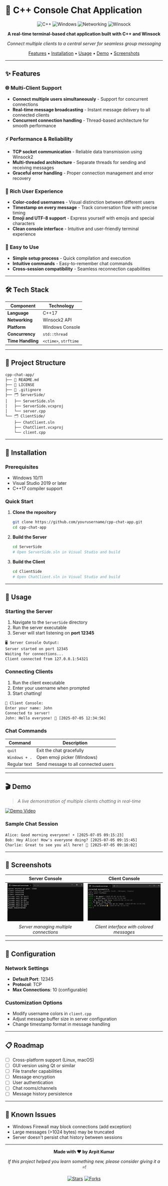 # 💬 C++ Console Chat Application

<div align="center">

![C++](https://img.shields.io/badge/C%2B%2B-00599C?style=for-the-badge&logo=c%2B%2B&logoColor=white)
![Windows](https://img.shields.io/badge/Windows-0078D6?style=for-the-badge&logo=windows&logoColor=white)
![Networking](https://img.shields.io/badge/Networking-TCP-blue?style=for-the-badge&logo=cloudflare&logoColor=white)
![Winsock](https://img.shields.io/badge/Winsock2-API-orange?style=for-the-badge)

**A real-time terminal-based chat application built with C++ and Winsock**

*Connect multiple clients to a central server for seamless group messaging*

[Features](#-features) • [Installation](#-installation) • [Usage](#-usage) • [Demo](#-demo) • [Screenshots](#-screenshots)

</div>

---

## ✨ Features

### 🌐 **Multi-Client Support**
- **Connect multiple users simultaneously** - Support for concurrent connections
- **Real-time message broadcasting** - Instant message delivery to all connected clients
- **Concurrent connection handling** - Thread-based architecture for smooth performance

### ⚡ **Performance & Reliability**
- **TCP socket communication** - Reliable data transmission using Winsock2
- **Multi-threaded architecture** - Separate threads for sending and receiving messages
- **Graceful error handling** - Proper connection management and error recovery

### 🎨 **Rich User Experience**
- **Color-coded usernames** - Visual distinction between different users
- **Timestamp on every message** - Track conversation flow with precise timing
- **Emoji and UTF-8 support** - Express yourself with emojis and special characters
- **Clean console interface** - Intuitive and user-friendly terminal experience

### 🔧 **Easy to Use**
- **Simple setup process** - Quick compilation and execution
- **Intuitive commands** - Easy-to-remember chat commands
- **Cross-session compatibility** - Seamless reconnection capabilities

---

## 🛠️ Tech Stack

| Component | Technology |
|-----------|------------|
| **Language** | C++17 |
| **Networking** | Winsock2 API |
| **Platform** | Windows Console |
| **Concurrency** | `std::thread` |
| **Time Handling** | `<ctime>`, `strftime` |

---

## 📁 Project Structure

```
cpp-chat-app/
├── 📄 README.md
├── 📄 LICENSE
├── 📄 .gitignore
├── 🗂️ ServerSide/
│   ├── ServerSide.sln
│   ├── ServerSide.vcxproj
│   └── server.cpp
└── 🗂️ ClientSide/
    ├── ChatClient.sln
    ├── ChatClient.vcxproj
    └── client.cpp
```

---

## 🚀 Installation

### Prerequisites
- Windows 10/11
- Visual Studio 2019 or later
- C++17 compiler support

### Quick Start

1. **Clone the repository**
   ```bash
   git clone https://github.com/yourusername/cpp-chat-app.git
   cd cpp-chat-app
   ```

2. **Build the Server**
   ```bash
   cd ServerSide
   # Open ServerSide.sln in Visual Studio and build
   ```

3. **Build the Client**
   ```bash
   cd ClientSide
   # Open ChatClient.sln in Visual Studio and build
   ```

---

## 🎯 Usage

### Starting the Server

1. Navigate to the `ServerSide` directory
2. Run the server executable
3. Server will start listening on **port 12345**

```
🖥️ Server Console Output:
Server started on port 12345
Waiting for connections...
Client connected from 127.0.0.1:54321
```

### Connecting Clients

1. Run the client executable
2. Enter your username when prompted
3. Start chatting!

```
💬 Client Console:
Enter your name: John
Connected to server!
John: Hello everyone! 👋 [2025-07-05 12:34:56]
```

### Chat Commands

| Command | Description |
|---------|-------------|
| `quit` | Exit the chat gracefully |
| `Windows + .` | Open emoji picker (Windows) |
| Regular text | Send message to all connected users |

---

## 🎬 Demo

> *A live demonstration of multiple clients chatting in real-time*

[![Demo Video](https://img.shields.io/badge/▶️-Watch%20Demo-red?style=for-the-badge&logo=youtube)](https://www.youtube.com/watch?v=your_video_id_here)

### Sample Chat Session
```
Alice: Good morning everyone! ☀️ [2025-07-05 09:15:23]
Bob: Hey Alice! How's everyone doing? [2025-07-05 09:15:45]
Charlie: Great to see you all here! 🎉 [2025-07-05 09:16:02]
```

---

## 📸 Screenshots

<div align="center">

| Server Console | Client Console |
|:--------------:|:--------------:|
| ![Server Demo](serverss.png) | ![Client Demo](clientss.png) |
| *Server managing multiple connections* | *Client interface with colored messages* |

</div>

---

## 🔧 Configuration

### Network Settings
- **Default Port**: 12345
- **Protocol**: TCP
- **Max Connections**: 10 (configurable)

### Customization Options
- Modify username colors in `client.cpp`
- Adjust message buffer size in server configuration
- Change timestamp format in message handling

---

## 📋 Roadmap

- [ ] Cross-platform support (Linux, macOS)
- [ ] GUI version using Qt or similar
- [ ] File transfer capabilities
- [ ] Message encryption
- [ ] User authentication
- [ ] Chat rooms/channels
- [ ] Message history persistence

---

## 🐛 Known Issues

- Windows Firewall may block connections (add exception)
- Large messages (>1024 bytes) may be truncated
- Server doesn't persist chat history between sessions

---



<div align="center">

**Made with ❤️ by Arpit Kumar**

*If this project helped you learn something new, please consider giving it a ⭐!*

[![Stars](https://img.shields.io/github/stars/arpitkumar0007/cpp-chat-app?style=social)](https://github.com/arpitkumar0007/cpp-chat-app/stargazers)
[![Forks](https://img.shields.io/github/forks/arpitkumar0007/cpp-chat-app?style=social)](https://github.com/arpitkumar0007/cpp-chat-app/network/members)

</div>
